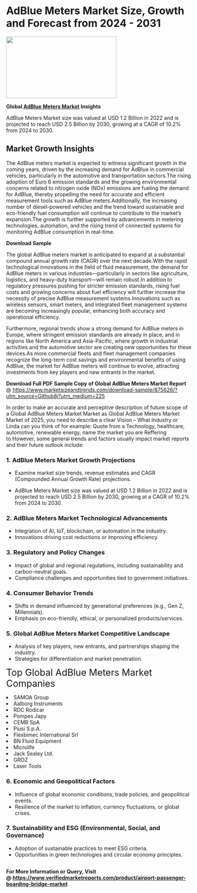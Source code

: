 <H1>AdBlue Meters Market Size, Growth and Forecast from 2024 - 2031</H1><img class="aligncenter size-medium wp-image-584254" src="https://thirdeyenews.in/wp-content/uploads/2024/09/Global-Market-Research-300x168.jpeg" alt="" width="300" height="168" /><p><strong>Global&nbsp;<a href="https://www.marketsizeandtrends.com/download-sample/875626/?utm_source=Github8j?utm_medium=225">AdBlue Meters Market</a> Insights</strong></p><p>AdBlue Meters Market size was valued at USD 1.2 Billion in 2022 and is projected to reach USD 2.5 Billion by 2030, growing at a CAGR of 10.2% from 2024 to 2030.</p><p><h2>Market Growth Insights</h2> <p>The AdBlue meters market is expected to witness significant growth in the coming years, driven by the increasing demand for AdBlue in commercial vehicles, particularly in the automotive and transportation sectors.The rising adoption of Euro 6 emission standards and the growing environmental concerns related to nitrogen oxide (NOx) emissions are fueling the demand for AdBlue, thereby propelling the need for accurate and efficient measurement tools such as AdBlue meters.Additionally, the increasing number of diesel-powered vehicles and the trend toward sustainable and eco-friendly fuel consumption will continue to contribute to the market’s expansion.The growth is further supported by advancements in metering technologies, automation, and the rising trend of connected systems for monitoring AdBlue consumption in real-time.</p> <p><strong>Download Sample</strong></p> <p>The global AdBlue meters market is anticipated to expand at a substantial compound annual growth rate (CAGR) over the next decade.With the rapid technological innovations in the field of fluid measurement, the demand for AdBlue meters in various industries—particularly in sectors like agriculture, logistics, and heavy-duty transport—will remain robust.In addition to regulatory pressures pushing for stricter emission standards, rising fuel costs and growing concerns about fuel efficiency will further increase the necessity of precise AdBlue measurement systems.Innovations such as wireless sensors, smart meters, and integrated fleet management systems are becoming increasingly popular, enhancing both accuracy and operational efficiency.</p> <p>Furthermore, regional trends show a strong demand for AdBlue meters in Europe, where stringent emission standards are already in place, and in regions like North America and Asia-Pacific, where growth in industrial activities and the automotive sector are creating new opportunities for these devices.As more commercial fleets and fleet management companies recognize the long-term cost savings and environmental benefits of using AdBlue, the market for AdBlue meters will continue to evolve, attracting investments from key players and new entrants in the market.</p> <p><span class=""><strong>Download Full PDF Sample Copy of Global AdBlue Meters Market Report</strong> @ <a href="https://www.marketsizeandtrends.com/download-sample/875626/?utm_source=Github8j?utm_medium=225" target="_blank">https://www.marketsizeandtrends.com/download-sample/875626/?utm_source=Github8j?utm_medium=225</a></span></p><p>In order to make an accurate and perceptive description of future scope of a Global&nbsp;AdBlue Meters Market Market as Global&nbsp;AdBlue Meters Market Market of 2025, you need to describe a clear Vision &ndash; What Industry or Linda can you think of for example: Quote from a Technology, healthcare, automotive, renewable energy, name the market you are Reffering to.However, some general trends and factors usually impact market reports and their future outlook include:</p><h3>1.&nbsp;<strong>AdBlue Meters Market Growth Projections</strong></h3><ul><li>Examine market size trends, revenue estimates and CAGR (Compounded Annual Growth Rate) projections.</li><li><p>AdBlue Meters Market size was valued at USD 1.2 Billion in 2022 and is projected to reach USD 2.5 Billion by 2030, growing at a CAGR of 10.2% from 2024 to 2030.</p></li></ul><h3>2.&nbsp;<strong>AdBlue Meters Market Technological Advancements</strong></h3><ul><li>Integration of AI, IoT, blockchain, or automation in the industry.</li><li>Innovations driving cost reductions or improving efficiency.</li></ul><h3>3.&nbsp;<strong>Regulatory and Policy Changes</strong></h3><ul><li>Impact of global and regional regulations, including sustainability and carbon-neutral goals.</li><li>Compliance challenges and opportunities tied to government initiatives.</li></ul><h3>4.&nbsp;<strong>Consumer Behavior Trends</strong></h3><ul><li>Shifts in demand influenced by generational preferences (e.g., Gen Z, Millennials).</li><li>Emphasis on eco-friendly, ethical, or personalized products/services.</li></ul><h3>5.&nbsp;<strong>Global AdBlue Meters Market Competitive Landscape</strong></h3><ul><li>Analysis of key players, new entrants, and partnerships shaping the industry.</li><li>Strategies for differentiation and market penetration.</li></ul><p data-pm-slice="1 1 []"><span style="color: inherit; font-family: inherit; font-size: 25px;">Top Global AdBlue Meters Market Companies</span></p><div class="" data-test-id=""><p><li>SAMOA Group</li><li> Aalborg Instruments</li><li> RDC Rodicar</li><li> Pompes Japy</li><li> CEMB SpA</li><li> Piusi S.p.A.</li><li> Flexbimec International Srl</li><li> BN Fluid Equipment</li><li> Microlife</li><li> Jack Sealey Ltd.</li><li> GROZ</li><li> Laser Tools</li></p></div><h3>6.&nbsp;<strong>Economic and Geopolitical Factors</strong></h3><ul><li>Influence of global economic conditions, trade policies, and geopolitical events.</li><li>Resilience of the market to inflation, currency fluctuations, or global crises.</li></ul><h3>7.&nbsp;<strong>Sustainability and ESG (Environmental, Social, and Governance)</strong></h3><ul><li>Adoption of sustainable practices to meet ESG criteria.</li><li>Opportunities in green technologies and circular economy principles.</li></ul><h2><strong style="font-size: 14px;">For More Information or Query, Visit @&nbsp;</strong><a style="background-color: #ffffff; font-size: 14px;" href="https://www.marketsizeandtrends.com/report/adblue-meters-market/" target="_blank">https://www.verifiedmarketreports.com/product/airport-passenger-boarding-bridge-market</a></h2>